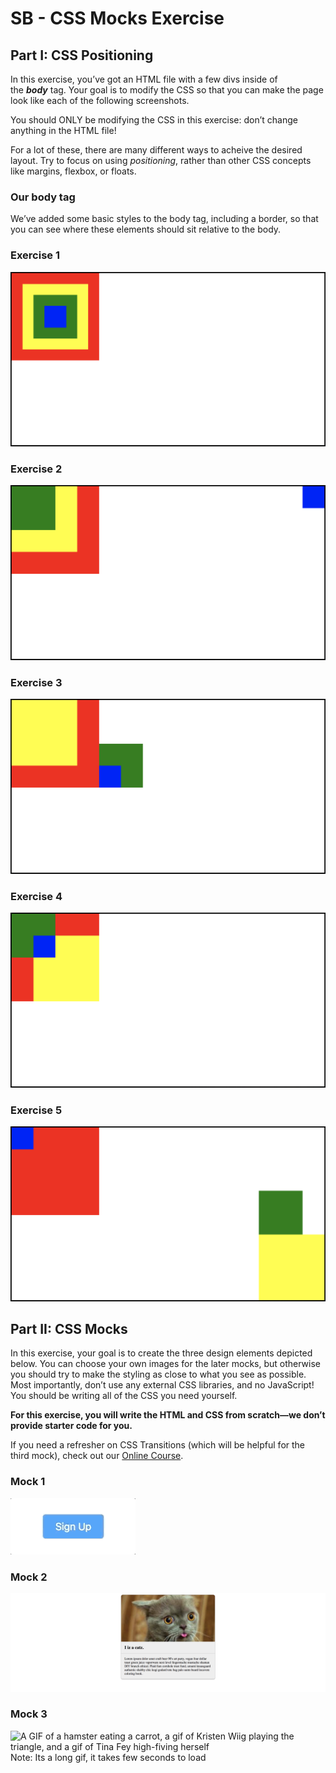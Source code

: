 # SB - CSS Mocks Exercise

## **Part I: CSS Positioning**

In this exercise, you’ve got an HTML file with a few divs inside of the ***body*** tag. Your goal is to modify the CSS so that you can make the page look like each of the following screenshots.

You should ONLY be modifying the CSS in this exercise: don’t change anything in the HTML file!

For a lot of these, there are many different ways to acheive the desired layout. Try to focus on using *positioning*, rather than other CSS concepts like margins, flexbox, or floats.

### Our body tag

We’ve added some basic styles to the body tag, including a border, so that you can see where these elements should sit relative to the body.

### Exercise 1
![Exercise 1](/images/css_mock1.png)
### Exercise 2
![Exercise 2](/images/css_mock2.png)
### Exercise 3
![Exercise 3](/images/css_mock3.png)
### Exercise 4
![Exercise 4](/images/css_mock4.png)
### Exercise 5
![Exercise 5](/images/css_mock5.png)

## **Part II: CSS Mocks**

In this exercise, your goal is to create the three design elements depicted below. You can choose your own images for the later mocks, but otherwise you should try to make the styling as close to what you see as possible. Most importantly, don’t use any external CSS libraries, and no JavaScript! You should be writing all of the CSS you need yourself.

**For this exercise, you will write the HTML and CSS from scratch—we don’t provide starter code for you.**

If you need a refresher on CSS Transitions (which will be helpful for the third mock), check out our [Online Course](https://www.rithmschool.com/courses/intermediate-css-bootstrap/transitions).

### Mock 1
![Sign up button](images/css_mock6.gif)

### Mock 2
![Cat meme card](images/css_mock7.png)

### Mock 3
![A GIF of a hamster eating a carrot, a gif of Kristen Wiig playing the triangle, and a gif of Tina Fey high-fiving herself](images/css_mock8.gif)
Note: Its a long gif, it takes few seconds to load